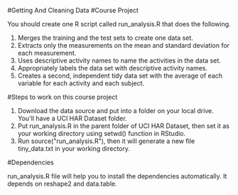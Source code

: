 #Getting And Cleaning Data
#Course Project

You should create one R script called run_analysis.R that does the following.

 1. Merges the training and the test sets to create one data set.
 2. Extracts only the measurements on the mean and standard deviation for each measurement.
 3. Uses descriptive activity names to name the activities in the data set.
 4. Appropriately labels the data set with descriptive activity names.
 5. Creates a second, independent tidy data set with the average of each variable for each activity and each subject.

#Steps to work on this course project

 1. Download the data source and put into a folder on your local drive. You'll have a UCI HAR Dataset folder.
 2. Put run_analysis.R in the parent folder of UCI HAR Dataset, then set it as your working directory using setwd() function in RStudio.
 3. Run source("run_analysis.R"), then it will generate a new file tiny_data.txt in your working directory.

#Dependencies

run_analysis.R file will help you to install the dependencies automatically. It depends on reshape2 and data.table.
